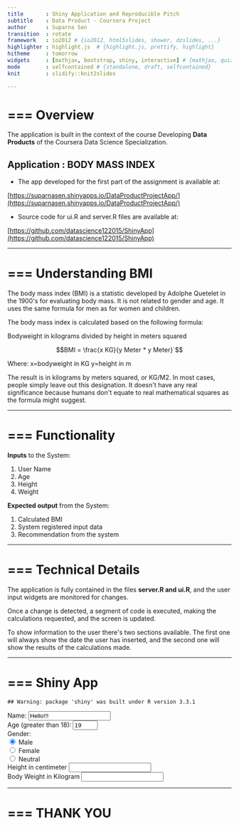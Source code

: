 ```yaml
---
title       : Shiny Application and Reproducible Pitch
subtitle    : Data Product - Coursera Project
author      : Suparna Sen
transition  : rotate
framework   : io2012 # {io2012, html5slides, shower, dzslides, ...}
highlighter : highlight.js  # {highlight.js, prettify, highlight}
hitheme     : tomorrow
widgets     : [mathjax, bootstrap, shiny, interactive] # {mathjax, quiz, bootstrap}
mode        : selfcontained # {standalone, draft, selfcontained}
knit        : slidify::knit2slides

---
```


===
Overview
===
The application is built in the context of the course Developing **Data Products** of the Coursera Data Science Specialization.

## Application : BODY MASS INDEX 

* The app developed for the first part of the assignment is available at:

[https://suparnasen.shinyapps.io/DataProductProjectApp/](https://suparnasen.shinyapps.io/DataProductProjectApp/) 

* Source code for ui.R and server.R files are available at:

[https://github.com/datascience122015/ShinyApp](https://github.com/datascience122015/ShinyApp)

---

===
Understanding BMI
===

The body mass index (BMI) is a statistic developed by Adolphe Quetelet in the 1900's for evaluating body mass. It is not related to gender and age. It uses the same formula for men as for women and children.

The body mass index is calculated based on the following formula:

Bodyweight in kilograms divided by height in meters squared

$$BMI = \frac{x KG}{y Meter *  y Meter}`$$

Where:
x=bodyweight in KG
y=height in m

The result is in kilograms by meters squared, or KG/M2. In most cases, people simply leave out this designation. It doesn't have any real significance because humans don't equate to real mathematical squares as the formula might suggest.

--- 

===
Functionality   
===

**Inputs** to the System:

1. User Name
2. Age
3. Height
4. Weight

**Expected output** from the System:

1. Calculated BMI
2. System registered input data 
3. Recommendation from the system

---

===
Technical Details
===
The application is fully contained in the files **server.R and ui.R**, and the user input widgets are monitored for changes.

Once a change is detected, a segment of code is executed, making the calculations requested, and the screen is updated.

To show information to the user there's two sections available. The first one will always show the date the user has inserted, and the second one will show the results of the calculations made.

---

===
Shiny App
===

```
## Warning: package 'shiny' was built under R version 3.3.1
```

<!--html_preserve--><div class="shiny-input-panel">
<div class="shiny-flow-layout">
<div>
<div class="form-group shiny-input-container">
<label for="name">Name:</label>
<input id="name" type="text" class="form-control" value="Hello!!!"/>
</div>
</div>
<div>
<div class="form-group shiny-input-container">
<label for="age">Age (greater than 18):</label>
<input id="age" type="number" class="form-control" value="19" min="19" max="95" step="1"/>
</div>
</div>
<div>
<div id="sex" class="form-group shiny-input-radiogroup shiny-input-container">
<label class="control-label" for="sex">Gender:</label>
<div class="shiny-options-group">
<div class="radio">
<label>
<input type="radio" name="sex" value="male" checked="checked"/>
<span>Male</span>
</label>
</div>
<div class="radio">
<label>
<input type="radio" name="sex" value="female"/>
<span>Female</span>
</label>
</div>
<div class="radio">
<label>
<input type="radio" name="sex" value="neutral"/>
<span>Neutral</span>
</label>
</div>
</div>
</div>
</div>
<div>
<div class="form-group shiny-input-container">
<label class="control-label" for="height">Height in centimeter</label>
<input class="js-range-slider" id="height" data-min="150" data-max="250" data-from="150" data-step="1" data-grid="true" data-grid-num="10" data-grid-snap="false" data-prettify-separator="," data-keyboard="true" data-keyboard-step="1" data-drag-interval="true" data-data-type="number"/>
</div>
</div>
<div>
<div class="form-group shiny-input-container">
<label class="control-label" for="weight">Body Weight in Kilogram</label>
<input class="js-range-slider" id="weight" data-min="50" data-max="200" data-from="50" data-step="1" data-grid="true" data-grid-num="10" data-grid-snap="false" data-prettify-separator="," data-keyboard="true" data-keyboard-step="0.666666666666667" data-drag-interval="true" data-data-type="number"/>
</div>
</div>
</div>
</div><!--/html_preserve-->

---

===
THANK YOU
===

